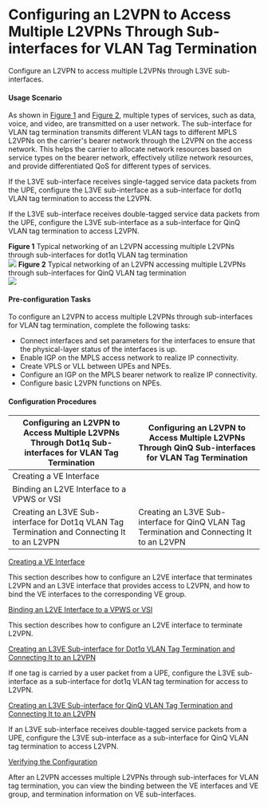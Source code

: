 Configuring an L2VPN to Access Multiple L2VPNs Through Sub-interfaces for VLAN Tag Termination
==============================================================================================

Configure an L2VPN to access multiple L2VPNs through L3VE sub-interfaces.

#### Usage Scenario

As shown in [Figure 1](#EN-US_TASK_0000001204798491__fig_dc_vrp_l2-l3_cfg_501801) and [Figure 2](#EN-US_TASK_0000001204798491__fig_dc_vrp_l2-l3_cfg_501802), multiple types of services, such as data, voice, and video, are transmitted on a user network. The sub-interface for VLAN tag termination transmits different VLAN tags to different MPLS L2VPNs on the carrier's bearer network through the L2VPN on the access network. This helps the carrier to allocate network resources based on service types on the bearer network, effectively utilize network resources, and provide differentiated QoS for different types of services.

If the L3VE sub-interface receives single-tagged service data packets from the UPE, configure the L3VE sub-interface as a sub-interface for dot1q VLAN tag termination to access the L2VPN.

If the L3VE sub-interface receives double-tagged service data packets from the UPE, configure the L3VE sub-interface as a sub-interface for QinQ VLAN tag termination to access L2VPN.

**Figure 1** Typical networking of an L2VPN accessing multiple L2VPNs through sub-interfaces for dot1q VLAN tag termination  
![](figure/en-us_image_0000001158759982.png)
**Figure 2** Typical networking of an L2VPN accessing multiple L2VPNs through sub-interfaces for QinQ VLAN tag termination  
![](figure/en-us_image_0000001204559963.png)

#### Pre-configuration Tasks

To configure an L2VPN to access multiple L2VPNs through sub-interfaces for VLAN tag termination, complete the following tasks:

* Connect interfaces and set parameters for the interfaces to ensure that the physical-layer status of the interfaces is up.
* Enable IGP on the MPLS access network to realize IP connectivity.
* Create VPLS or VLL between UPEs and NPEs.
* Configure an IGP on the MPLS bearer network to realize IP connectivity.
* Configure basic L2VPN functions on NPEs.

#### Configuration Procedures

| Configuring an L2VPN to Access Multiple L2VPNs Through Dot1q Sub-interfaces for VLAN Tag Termination | Configuring an L2VPN to Access Multiple L2VPNs Through QinQ Sub-interfaces for VLAN Tag Termination |
| --- | --- |
| Creating a VE Interface | |
| Binding an L2VE Interface to a VPWS or VSI | |
| Creating an L3VE Sub-interface for Dot1q VLAN Tag Termination and Connecting It to an L2VPN | Creating an L3VE Sub-interface for QinQ VLAN Tag Termination and Connecting It to an L2VPN |



[Creating a VE Interface](../../../../software/nev8r10_vrpv8r16/user/vrp/dc_vrp_l2-l2_cfg_5004_copy2.html)

This section describes how to configure an L2VE interface that terminates L2VPN and an L3VE interface that provides access to L2VPN, and how to bind the VE interfaces to the corresponding VE group.

[Binding an L2VE Interface to a VPWS or VSI](../../../../software/nev8r10_vrpv8r16/user/vrp/dc_vrp_l2-l2_cfg_5020.html)

This section describes how to configure an L2VE interface to terminate L2VPN.

[Creating an L3VE Sub-interface for Dot1q VLAN Tag Termination and Connecting It to an L2VPN](../../../../software/nev8r10_vrpv8r16/user/vrp/dc_vrp_l2-l2_cfg_5021.html)

If one tag is carried by a user packet from a UPE, configure the L3VE sub-interface as a sub-interface for dot1q VLAN tag termination for access to L2VPN.

[Creating an L3VE Sub-interface for QinQ VLAN Tag Termination and Connecting It to an L2VPN](../../../../software/nev8r10_vrpv8r16/user/vrp/dc_vrp_l2-l2_cfg_5022.html)

If an L3VE sub-interface receives double-tagged service packets from a UPE, configure the L3VE sub-interface as a sub-interface for QinQ VLAN tag termination to access L2VPN.

[Verifying the Configuration](../../../../software/nev8r10_vrpv8r16/user/vrp/dc_vrp_l2-l2_cfg_5023.html)

After an L2VPN accesses multiple L2VPNs through sub-interfaces for VLAN tag termination, you can view the binding between the VE interfaces and VE group, and termination information on VE sub-interfaces.